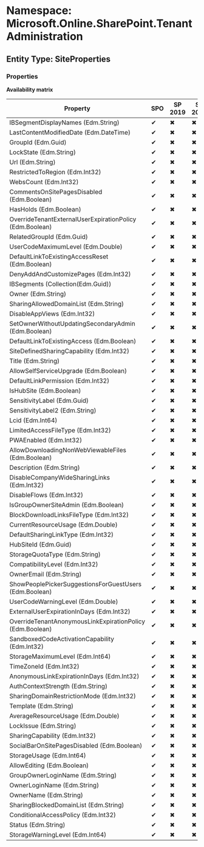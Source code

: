 # Namespace: Microsoft.Online.SharePoint.TenantAdministration
## Entity Type: SiteProperties

### Properties

**Availability matrix**

Property | SPO | SP 2019 | SP 2016 | SP 2013
----------|-----|---------|---------|--------
IBSegmentDisplayNames (Edm.String) | ✔ | ✖ | ✖ | ✖
LastContentModifiedDate (Edm.DateTime) | ✔ | ✖ | ✖ | ✖
GroupId (Edm.Guid) | ✔ | ✖ | ✖ | ✖
LockState (Edm.String) | ✔ | ✖ | ✖ | ✖
Url (Edm.String) | ✔ | ✖ | ✖ | ✖
RestrictedToRegion (Edm.Int32) | ✔ | ✖ | ✖ | ✖
WebsCount (Edm.Int32) | ✔ | ✖ | ✖ | ✖
CommentsOnSitePagesDisabled (Edm.Boolean) | ✔ | ✖ | ✖ | ✖
HasHolds (Edm.Boolean) | ✔ | ✖ | ✖ | ✖
OverrideTenantExternalUserExpirationPolicy (Edm.Boolean) | ✔ | ✖ | ✖ | ✖
RelatedGroupId (Edm.Guid) | ✔ | ✖ | ✖ | ✖
UserCodeMaximumLevel (Edm.Double) | ✔ | ✖ | ✖ | ✖
DefaultLinkToExistingAccessReset (Edm.Boolean) | ✔ | ✖ | ✖ | ✖
DenyAddAndCustomizePages (Edm.Int32) | ✔ | ✖ | ✖ | ✖
IBSegments (Collection(Edm.Guid)) | ✔ | ✖ | ✖ | ✖
Owner (Edm.String) | ✔ | ✖ | ✖ | ✖
SharingAllowedDomainList (Edm.String) | ✔ | ✖ | ✖ | ✖
DisableAppViews (Edm.Int32) | ✔ | ✖ | ✖ | ✖
SetOwnerWithoutUpdatingSecondaryAdmin (Edm.Boolean) | ✔ | ✖ | ✖ | ✖
DefaultLinkToExistingAccess (Edm.Boolean) | ✔ | ✖ | ✖ | ✖
SiteDefinedSharingCapability (Edm.Int32) | ✔ | ✖ | ✖ | ✖
Title (Edm.String) | ✔ | ✖ | ✖ | ✖
AllowSelfServiceUpgrade (Edm.Boolean) | ✔ | ✖ | ✖ | ✖
DefaultLinkPermission (Edm.Int32) | ✔ | ✖ | ✖ | ✖
IsHubSite (Edm.Boolean) | ✔ | ✖ | ✖ | ✖
SensitivityLabel (Edm.Guid) | ✔ | ✖ | ✖ | ✖
SensitivityLabel2 (Edm.String) | ✔ | ✖ | ✖ | ✖
Lcid (Edm.Int64) | ✔ | ✖ | ✖ | ✖
LimitedAccessFileType (Edm.Int32) | ✔ | ✖ | ✖ | ✖
PWAEnabled (Edm.Int32) | ✔ | ✖ | ✖ | ✖
AllowDownloadingNonWebViewableFiles (Edm.Boolean) | ✔ | ✖ | ✖ | ✖
Description (Edm.String) | ✔ | ✖ | ✖ | ✖
DisableCompanyWideSharingLinks (Edm.Int32) | ✔ | ✖ | ✖ | ✖
DisableFlows (Edm.Int32) | ✔ | ✖ | ✖ | ✖
IsGroupOwnerSiteAdmin (Edm.Boolean) | ✔ | ✖ | ✖ | ✖
BlockDownloadLinksFileType (Edm.Int32) | ✔ | ✖ | ✖ | ✖
CurrentResourceUsage (Edm.Double) | ✔ | ✖ | ✖ | ✖
DefaultSharingLinkType (Edm.Int32) | ✔ | ✖ | ✖ | ✖
HubSiteId (Edm.Guid) | ✔ | ✖ | ✖ | ✖
StorageQuotaType (Edm.String) | ✔ | ✖ | ✖ | ✖
CompatibilityLevel (Edm.Int32) | ✔ | ✖ | ✖ | ✖
OwnerEmail (Edm.String) | ✔ | ✖ | ✖ | ✖
ShowPeoplePickerSuggestionsForGuestUsers (Edm.Boolean) | ✔ | ✖ | ✖ | ✖
UserCodeWarningLevel (Edm.Double) | ✔ | ✖ | ✖ | ✖
ExternalUserExpirationInDays (Edm.Int32) | ✔ | ✖ | ✖ | ✖
OverrideTenantAnonymousLinkExpirationPolicy (Edm.Boolean) | ✔ | ✖ | ✖ | ✖
SandboxedCodeActivationCapability (Edm.Int32) | ✔ | ✖ | ✖ | ✖
StorageMaximumLevel (Edm.Int64) | ✔ | ✖ | ✖ | ✖
TimeZoneId (Edm.Int32) | ✔ | ✖ | ✖ | ✖
AnonymousLinkExpirationInDays (Edm.Int32) | ✔ | ✖ | ✖ | ✖
AuthContextStrength (Edm.String) | ✔ | ✖ | ✖ | ✖
SharingDomainRestrictionMode (Edm.Int32) | ✔ | ✖ | ✖ | ✖
Template (Edm.String) | ✔ | ✖ | ✖ | ✖
AverageResourceUsage (Edm.Double) | ✔ | ✖ | ✖ | ✖
LockIssue (Edm.String) | ✔ | ✖ | ✖ | ✖
SharingCapability (Edm.Int32) | ✔ | ✖ | ✖ | ✖
SocialBarOnSitePagesDisabled (Edm.Boolean) | ✔ | ✖ | ✖ | ✖
StorageUsage (Edm.Int64) | ✔ | ✖ | ✖ | ✖
AllowEditing (Edm.Boolean) | ✔ | ✖ | ✖ | ✖
GroupOwnerLoginName (Edm.String) | ✔ | ✖ | ✖ | ✖
OwnerLoginName (Edm.String) | ✔ | ✖ | ✖ | ✖
OwnerName (Edm.String) | ✔ | ✖ | ✖ | ✖
SharingBlockedDomainList (Edm.String) | ✔ | ✖ | ✖ | ✖
ConditionalAccessPolicy (Edm.Int32) | ✔ | ✖ | ✖ | ✖
Status (Edm.String) | ✔ | ✖ | ✖ | ✖
StorageWarningLevel (Edm.Int64) | ✔ | ✖ | ✖ | ✖

